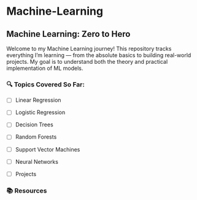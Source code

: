 # Machine-Learning
## Machine Learning: Zero to Hero

Welcome to my Machine Learning journey! This repository tracks everything I’m learning — from the absolute basics to building real-world projects. My goal is to understand both the theory and practical implementation of ML models.

### 🔍 Topics Covered So Far:
- [ ] Linear Regression
- [ ] Logistic Regression
- [ ] Decision Trees
- [ ] Random Forests
- [ ] Support Vector Machines
- [ ] Neural Networks
- [ ] Projects


### 📚 Resources
